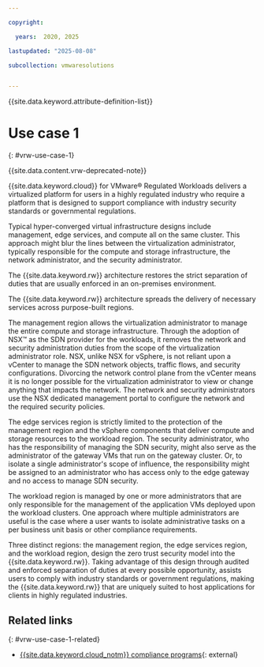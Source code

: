 ```yaml
---

copyright:

  years:  2020, 2025

lastupdated: "2025-08-08"

subcollection: vmwaresolutions


---
```


{{site.data.keyword.attribute-definition-list}}

# Use case 1
{: #vrw-use-case-1}

{{site.data.content.vrw-deprecated-note}}

{{site.data.keyword.cloud}} for VMware® Regulated Workloads delivers a virtualized platform for users in a highly regulated industry who require a platform that is designed to support compliance with industry security standards or governmental regulations.

Typical hyper-converged virtual infrastructure designs include management, edge services, and compute all on the same cluster. This approach might blur the lines between the virtualization administrator, typically responsible for the compute and storage infrastructure, the network administrator, and the security administrator.

The {{site.data.keyword.rw}} architecture restores the strict separation of duties that are usually enforced in an on-premises environment.

The {{site.data.keyword.rw}} architecture spreads the delivery of necessary services across purpose-built regions.

The management region allows the virtualization administrator to manage the entire compute and storage infrastructure. Through the adoption of NSX™ as the SDN provider for the workloads, it removes the network and security administration duties from the scope of the virtualization administrator role. NSX, unlike NSX for vSphere, is not reliant upon a vCenter to manage the SDN network objects, traffic flows, and security configurations. Divorcing the network control plane from the vCenter means it is no longer possible for the virtualization administrator to view or change anything that impacts the network.
The network and security administrators use the NSX dedicated management portal to configure the network and the required security policies.

The edge services region is strictly limited to the protection of the management region and the vSphere components that deliver compute and storage resources to the workload region. The security administrator, who has the responsibility of managing the SDN security, might also serve as the administrator of the gateway VMs that run on the gateway cluster. Or, to isolate a single administrator's scope of influence, the responsibility might be assigned to an administrator who has access only to the edge gateway and no access to manage SDN security.

The workload region is managed by one or more administrators that are only responsible for the management of the application VMs deployed upon the workload clusters. One approach where multiple administrators are useful is the case where a user wants to isolate administrative tasks on a per business unit basis or other compliance requirements.

Three distinct regions: the management region, the edge services region, and the workload region, design the zero trust security model into the {{site.data.keyword.rw}}. Taking advantage of this design through audited and enforced separation of duties at every possible opportunity, assists users to comply with industry standards or government regulations, making the {{site.data.keyword.rw}} that are uniquely suited to host applications for clients in highly regulated industries.

## Related links
{: #vrw-use-case-1-related}

* [{{site.data.keyword.cloud_notm}} compliance programs](https://www.ibm.com/cloud/compliance){: external}
